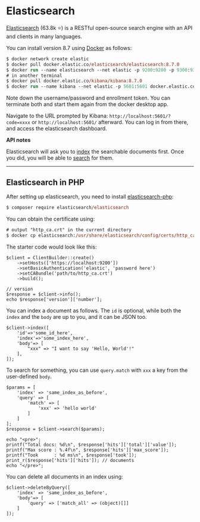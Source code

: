 # Elasticsearch

<div class="row row-cols-lg-2"><div>

[Elasticsearch](https://github.com/elastic/elasticsearch) (63.8k ⭐) is a RESTful open-source search engine with an API and clients in many languages.

You can install version 8.7 using [Docker](/operating-systems/others/virtualization/docker/index.md) as follows:

```ps
$ docker network create elastic
$ docker pull docker.elastic.co/elasticsearch/elasticsearch:8.7.0
$ docker run --name elasticsearch --net elastic -p 9200:9200 -p 9300:9300 -e "discovery.type=single-node" -t elasticsearch:8.7.0
# in another terminal
$ docker pull docker.elastic.co/kibana/kibana:8.7.0
$ docker run --name kibana --net elastic -p 5601:5601 docker.elastic.co/kibana/kibana:8.7.0
```

Note down the username/password and enrollment token. You can terminate both and start them again from the docker desktop app.
</div><div>

Navigate to the URL prompted by Kibana: `http://localhost:5601/?code=xxxx` or `http://localhost:5601/` afterward. You can log in from there, and access the elasticsearch dashboard.

**API notes**

Elasticsearch will ask you to [index](https://www.elastic.co/guide/en/elasticsearch/reference/current/docs-index_.html) the searchable documents first. Once you did, you will be able to [search](https://www.elastic.co/guide/en/elasticsearch/reference/current/search-search.html) for them.
</div></div>

<hr class="sep-both">

## Elasticsearch in PHP

<div class="row row-cols-lg-2"><div>

After setting up elasticsearch, you need to install [elasticsearch-php](https://github.com/elastic/elasticsearch-php):

```ps
$ composer require elasticsearch/elasticsearch
```

You can obtain the certificate using:

```ps
# output "http_ca.crt" in the current directory
$ docker cp elasticsearch:/usr/share/elasticsearch/config/certs/http_ca.crt .
```

The starter code would look like this:

```php!
$client = ClientBuilder::create()
    ->setHosts(['https://localhost:9200'])
    ->setBasicAuthentication('elastic', 'password here')
    ->setCABundle('path/to/http_ca.crt')
    ->build();

// version
$response = $client->info();
echo $response['version']['number'];
```

You can index a document as follows. The `id` is optional, while both the `index` and the `body` are up to you, and it can be JSON too.

```php!
$client->index([
    'id'=>'some_id_here',
    'index'=>'some_index_here',
    'body'=> [
        "xxx" => "I want to say 'Hello, World'!"
    ],
]);
```
</div><div>

To search for something, you can use `query.match` with `xxx` a key from the user-defined `body`.

```php!
$params = [
    'index' => 'same_index_as_before',
    'query' => [
        'match' => [
            'xxx' => 'hello world'
        ]
    ]
];
$response = $client->search($params);

echo "<pre>";
printf("Total docs: %d\n", $response['hits']['total']['value']);
printf("Max score : %.4f\n", $response['hits']['max_score']);
printf("Took      : %d ms\n", $response['took']);
print_r($response['hits']['hits']); // documents
echo "</pre>";
```

You can delete all documents in an index using:

```php!
$client->deleteByQuery([
    'index' => 'same_index_as_before',
    'body'=> [
        'query' => ['match_all' => (object)[]]
    ]
]);
```
</div></div>